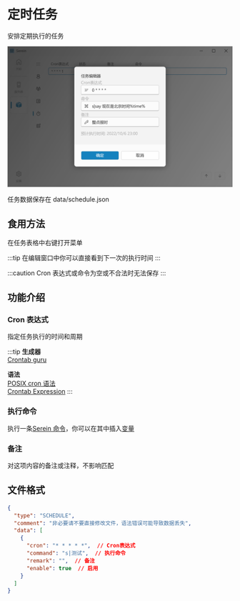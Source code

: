 # 定时任务

安排定期执行的任务

![定时任务](schedule.png)

任务数据保存在 data/schedule.json

## 食用方法

在任务表格中右键打开菜单

:::tip
在编辑窗口中你可以直接看到下一次的执行时间
:::

:::caution
Cron 表达式或命令为空或不合法时无法保存
:::

## 功能介绍

### Cron 表达式

指定任务执行的时间和周期

:::tip
**生成器**  
[Crontab guru](https://crontab.guru/)  

**语法**  
[POSIX cron 语法](https://pubs.opengroup.org/onlinepubs/9699919799/utilities/crontab.html#tag_20_25_07)  
[Crontab Expression](https://github.com/atifaziz/NCrontab/wiki/Crontab-Expression)
:::

### 执行命令

执行一条[Serein 命令](command)，你可以在其中插入[变量](variables)

### 备注

对这项内容的备注或注释，不影响匹配

## 文件格式

```json title='data/schedule.json'
{
  "type": "SCHEDULE",
  "comment": "非必要请不要直接修改文件，语法错误可能导致数据丢失",
  "data": [
    {
      "cron": "* * * * *",  // Cron表达式
      "command": "s|测试",  // 执行命令
      "remark": "",  // 备注
      "enable": true  // 启用
    }
  ]
}
```
